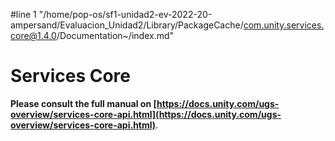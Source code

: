 #line 1 "/home/pop-os/sf1-unidad2-ev-2022-20-ampersand/Evaluacion_Unidad2/Library/PackageCache/com.unity.services.core@1.4.0/Documentation~/index.md"
# Services Core
**Please consult the full manual on [https://docs.unity.com/ugs-overview/services-core-api.html](https://docs.unity.com/ugs-overview/services-core-api.html)**.